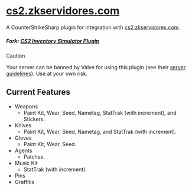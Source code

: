 # [cs2.zkservidores.com](https://cs2.zkservidores.com)
A CounterStrikeSharp plugin for integration with [cs2.zkservidores.com](https://cs2.zkservidores.com).

##### Fork: [CS2 Inventory Simulator Plugin](https://github.com/ianlucas/cs2-inventory-simulator-plugin)

> [!CAUTION]  
> Your server can be banned by Valve for using this plugin (see their [server guidelines](https://blog.counter-strike.net/index.php/server_guidelines)). Use at your own risk.

## Current Features
- Weapons
  - Paint Kit, Wear, Seed, Nametag, StatTrak (with increment), and Stickers.
- Knives
  - Paint Kit, Wear, Seed, Nametag, and StatTrak (with increment).
- Gloves
  - Paint Kit, Wear, Seed.
- Agents
  - Patches.
- Music Kit
  - StatTrak (with increment).
- Pins
- Graffitis
